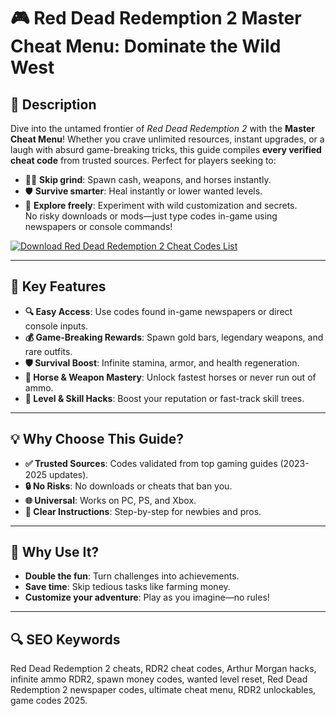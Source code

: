 # 🎮 **Red Dead Redemption 2 Master Cheat Menu: Dominate the Wild West**  

## 🌟 **Description**  
Dive into the untamed frontier of *Red Dead Redemption 2* with the **Master Cheat Menu**! Whether you crave unlimited resources, instant upgrades, or a laugh with absurd game-breaking tricks, this guide compiles **every verified cheat code** from trusted sources. Perfect for players seeking to:  
- 🏴‍☠️ **Skip grind**: Spawn cash, weapons, and horses instantly.  
- 🛡️ **Survive smarter**: Heal instantly or lower wanted levels.  
- 🎯 **Explore freely**: Experiment with wild customization and secrets.  
No risky downloads or mods—just type codes in-game using newspapers or console commands!  

[![Download Red Dead Redemption 2 Cheat Codes List](https://img.shields.io/badge/Download-Cheat_Codes_List-blueviolet)](https://github.com/your-repo-url)  

---

## 🚀 **Key Features**  
- **🔍 Easy Access**: Use codes found in-game newspapers or direct console inputs.  
- **💰 Game-Breaking Rewards**: Spawn gold bars, legendary weapons, and rare outfits.  
- **🛡️ Survival Boost**: Infinite stamina, armor, and health regeneration.  
- **🏇 Horse & Weapon Mastery**: Unlock fastest horses or never run out of ammo.  
- **🌟 Level & Skill Hacks**: Boost your reputation or fast-track skill trees.  

---

## 💡 **Why Choose This Guide?**  
- **✅ Trusted Sources**: Codes validated from top gaming guides (2023-2025 updates).  
- **🔒 No Risks**: No downloads or cheats that ban you.  
- **🌐 Universal**: Works on PC, PS, and Xbox.  
- **📖 Clear Instructions**: Step-by-step for newbies and pros.  

---

## 🌈 **Why Use It?**  
- **Double the fun**: Turn challenges into achievements.  
- **Save time**: Skip tedious tasks like farming money.  
- **Customize your adventure**: Play as you imagine—no rules!  

---

## 🔍 **SEO Keywords**  
Red Dead Redemption 2 cheats, RDR2 cheat codes, Arthur Morgan hacks, infinite ammo RDR2, spawn money codes, wanted level reset, Red Dead Redemption 2 newspaper codes, ultimate cheat menu, RDR2 unlockables, game codes 2025.  
